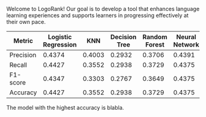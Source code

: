 Welcome to LogoRank! Our goal is to develop a tool that enhances language learning experiences and supports learners in progressing effectively at their own pace.

| Metric     | Logistic Regression | KNN    | Decision Tree | Random Forest | Neural Network |
|------------|---------------------|--------|---------------|---------------|----------------|
| Precision  | 0.4374              | 0.4003 | 0.2932        | 0.3706        | 0.4391         |
| Recall     | 0.4427              | 0.3552 | 0.2938        | 0.3729        | 0.4375         |
| F1-score   | 0.4347              | 0.3303 | 0.2767        | 0.3649        | 0.4375         |
| Accuracy   | 0.4427              | 0.3552 | 0.2938        | 0.3729        | 0.4375         |

The model with the highest accuracy is blabla.
